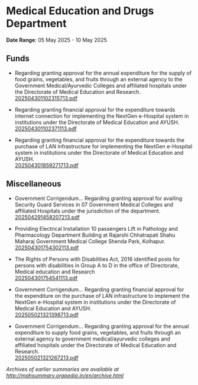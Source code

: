 # Medical Education and Drugs Department

**Date Range**: 05 May 2025 - 10 May 2025


## Funds
- Regarding granting approval for the annual expenditure for the supply of food grains, vegetables, and fruits through an external agency to the Government Medical/Ayurvedic Colleges and affiliated hospitals under the Directorate of Medical Education and Research.\
  [202504301102315713.pdf](https://gr.maharashtra.gov.in/Site/Upload/Government%20Resolutions/English/202504301102315713.pdf)

- Regarding granting financial approval for the expenditure towards internet connection for implementing the NextGen e-Hospital system in institutions under the Directorate of Medical Education and AYUSH.\
  [202504301102371113.pdf](https://gr.maharashtra.gov.in/Site/Upload/Government%20Resolutions/English/202504301102371113.pdf)

- Regarding granting financial approval for the expenditure towards the purchase of LAN infrastructure for implementing the NextGen e-Hospital system in institutions under the Directorate of Medical Education and AYUSH.\
  [202504301859271713.pdf](https://gr.maharashtra.gov.in/Site/Upload/Government%20Resolutions/English/202504301859271713.pdf)

## Miscellaneous
- Government Corrigendum... Regarding granting approval for availing Security Guard Services in 07 Government Medical Colleges and affiliated Hospitals under the jurisdiction of the department.\
  [202504291458207213.pdf](https://gr.maharashtra.gov.in/Site/Upload/Government%20Resolutions/English/202504291458207213.pdf)

- Providing Electrical Installation 10 passengers Lift in Pathology and Pharmacology Department Building at Rajarshi Chhatrapati Shahu Maharaj Government Medical College Shenda Park, Kolhapur.\
  [202504301754302113.pdf](https://gr.maharashtra.gov.in/Site/Upload/Government%20Resolutions/English/202504301754302113.pdf)

- The Rights of Persons with Disabilities Act, 2016 identified posts for persons with disabilities in Group A to D in the office of Directorate, Medical education and Research\
  [202504301754541113.pdf](https://gr.maharashtra.gov.in/Site/Upload/Government%20Resolutions/English/202504301754541113.pdf)

- Government Corrigendum... Regarding granting financial approval for the expenditure on the purchase of LAN infrastructure to implement the NextGen e-Hospital system in institutions under the Directorate of Medical Education and AYUSH.\
  [202505021321398713.pdf](https://gr.maharashtra.gov.in/Site/Upload/Government%20Resolutions/English/202505021321398713.pdf)

- Government Corrigendum... Regarding granting approval for the annual expenditure to supply food grains, vegetables, and fruits through an external agency to government medical/ayurvedic colleges and affiliated hospitals under the Directorate of Medical Education and Research.\
  [202505021321267213.pdf](https://gr.maharashtra.gov.in/Site/Upload/Government%20Resolutions/English/202505021321267213.pdf)


*Archives of earlier summaries are available at http://mahsummary.orgpedia.in/en/archive.html*